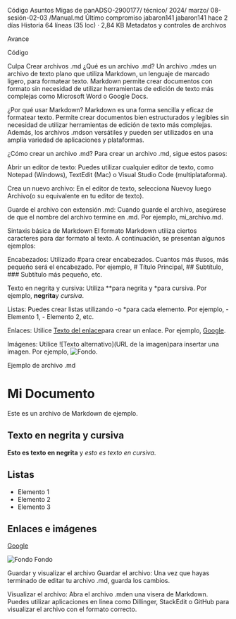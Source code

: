 

Código
Asuntos
Migas de panADSO-2900177/ técnico/ 2024/ marzo/ 08-sesión-02-03
/Manual.md
Último compromiso
jabaron141
jabaron141
hace 2 días
Historia
64 líneas (35 loc) · 2,84 KB
Metadatos y controles de archivos

Avance

Código

Culpa
Crear archivos .md
¿Qué es un archivo .md?
Un archivo .mdes un archivo de texto plano que utiliza Markdown, un lenguaje de marcado ligero, para formatear texto. Markdown permite crear documentos con formato sin necesidad de utilizar herramientas de edición de texto más complejas como Microsoft Word o Google Docs.

¿Por qué usar Markdown?
Markdown es una forma sencilla y eficaz de formatear texto. Permite crear documentos bien estructurados y legibles sin necesidad de utilizar herramientas de edición de texto más complejas. Además, los archivos .mdson versátiles y pueden ser utilizados en una amplia variedad de aplicaciones y plataformas.

¿Cómo crear un archivo .md?
Para crear un archivo .md, sigue estos pasos:

Abrir un editor de texto: Puedes utilizar cualquier editor de texto, como Notepad (Windows), TextEdit (Mac) o Visual Studio Code (multiplataforma).

Crea un nuevo archivo: En el editor de texto, selecciona Nuevoy luego Archivo(o su equivalente en tu editor de texto).

Guarde el archivo con extensión .md: Cuando guarde el archivo, asegúrese de que el nombre del archivo termine en .md. Por ejemplo, mi_archivo.md.

Sintaxis básica de Markdown
El formato Markdown utiliza ciertos caracteres para dar formato al texto. A continuación, se presentan algunos ejemplos:

Encabezados: Utilizado #para crear encabezados. Cuantos más #usos, más pequeño será el encabezado. Por ejemplo, # Título Principal, ## Subtítulo, ### Subtítulo más pequeño, etc.

Texto en negrita y cursiva: Utiliza **para negrita y *para cursiva. Por ejemplo, **negrita**y *cursiva*.

Listas: Puedes crear listas utilizando -o *para cada elemento. Por ejemplo, - Elemento 1, - Elemento 2, etc.

Enlaces: Utilice [Texto del enlace](URL)para crear un enlace. Por ejemplo, [Google](https://www.google.com).

Imágenes: Utilice ![Texto alternativo](URL de la imagen)para insertar una imagen. Por ejemplo, ![Fondo](imagenes/fondo-pantalla-luna-arte-digital_23-2150918875.avif).

Ejemplo de archivo .md
# Mi Documento

Este es un archivo de Markdown de ejemplo.

## Texto en negrita y cursiva

**Esto es texto en negrita** y *esto es texto en cursiva*.

## Listas

- Elemento 1
- Elemento 2
- Elemento 3

## Enlaces e imágenes

[Google](https://www.google.com)

![Fondo](imagenes/fondo-pantalla-luna-arte-digital_23-2150918875.avif)
Fondo

Guardar y visualizar el archivo
Guardar el archivo: Una vez que hayas terminado de editar tu archivo .md, guarda los cambios.

Visualizar el archivo: Abra el archivo .mden una visera de Markdown. Puedes utilizar aplicaciones en línea como Dillinger, StackEdit o GitHub para visualizar el archivo con el formato correcto.
